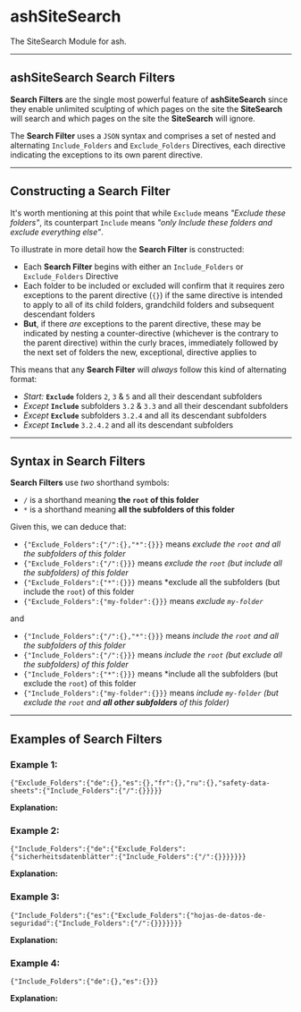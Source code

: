 # ashSiteSearch
The SiteSearch Module for ash.

_______

## ashSiteSearch Search Filters

**Search Filters** are the single most powerful feature of **ashSiteSearch** since they enable unlimited sculpting of which pages on the site the **SiteSearch** will search and which pages on the site the **SiteSearch** will ignore.

The **Search Filter** uses a `JSON` syntax and comprises a set of nested and alternating `Include_Folders` and `Exclude_Folders` Directives, each directive indicating the exceptions to its own parent directive.

_____

## Constructing a Search Filter
It's worth mentioning at this point that while `Exclude` means *"Exclude these folders"*, its counterpart `Include` means *"only Include these folders and exclude everything else"*. 

To illustrate in more detail how the **Search Filter** is constructed:

 - Each **Search Filter** begins with either an `Include_Folders` or `Exclude_Folders` Directive
 - Each folder to be included or excluded will confirm that it requires zero exceptions to the parent directive (`{}`) if the same directive is intended to apply to all of its child folders, grandchild folders and subsequent descendant folders
 - **But**, if there *are* exceptions to the parent directive, these may be indicated by nesting a counter-directive (whichever is the contrary to the parent directive) within the curly braces, immediately followed by the next set of folders the new, exceptional, directive applies to

This means that any **Search Filter** will *always* follow this kind of alternating format:

 - *Start:* **`Exclude`** folders `2`, `3` & `5` and all their descendant subfolders
 - *Except* **`Include`** subfolders `3.2` & `3.3` and all their descendant subfolders
 - *Except* **`Exclude`** subfolders `3.2.4` and all its descendant subfolders
 - *Except* **`Include`** `3.2.4.2` and all its descendant subfolders

______

## Syntax in Search Filters

**Search Filters** use *two* shorthand symbols:

 - `/` is a shorthand meaning **the `root` of this folder**
 - `*` is a shorthand meaning **all the subfolders of this folder**

Given this, we can deduce that:

 - `{"Exclude_Folders":{"/":{},"*":{}}}` means *exclude the `root` and all the subfolders of this folder*
 - `{"Exclude_Folders":{"/":{}}}` means *exclude the `root` (but include all the subfolders) of this folder*
 - `{"Exclude_Folders":{"*":{}}}` means *exclude all the subfolders (but include the `root`) of this folder 
 - `{"Exclude_Folders":{"my-folder":{}}}` means *exclude `my-folder`*

and

 - `{"Include_Folders":{"/":{},"*":{}}}` means *include the `root` and all the subfolders of this folder*
 - `{"Include_Folders":{"/":{}}}` means *include the `root` (but exclude all the subfolders) of this folder*
 - `{"Include_Folders":{"*":{}}}` means *include all the subfolders (but exclude the `root`) of this folder
 - `{"Include_Folders":{"my-folder":{}}}` means *include `my-folder` (but exclude the `root` and **all other subfolders** of this folder)*

_______

## Examples of Search Filters


### Example 1:

    {"Exclude_Folders":{"de":{},"es":{},"fr":{},"ru":{},"safety-data-sheets":{"Include_Folders":{"/":{}}}}}
    
**Explanation:**

### Example 2:

    {"Include_Folders":{"de":{"Exclude_Folders":{"sicherheitsdatenblätter":{"Include_Folders":{"/":{}}}}}}}
    
**Explanation:**
    
### Example 3:

    {"Include_Folders":{"es":{"Exclude_Folders":{"hojas-de-datos-de-seguridad":{"Include_Folders":{"/":{}}}}}}}
    
**Explanation:**

### Example 4:

    {"Include_Folders":{"de":{},"es":{}}}
    
**Explanation:**
